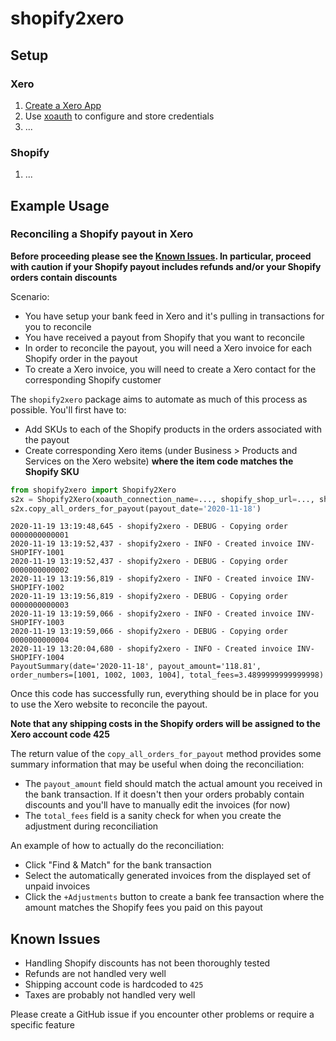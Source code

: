 # shopify2xero

## Setup

### Xero

1. [Create a Xero App](https://github.com/XeroAPI/xero-python-oauth2-starter#create-a-xero-app)
2. Use [xoauth](https://github.com/XeroAPI/xoauth) to configure and store credentials
3. ...

### Shopify

1. ...

## Example Usage

### Reconciling a Shopify payout in Xero

**Before proceeding please see the [Known Issues](#known-issues). In particular, proceed with caution if your Shopify
payout includes refunds and/or your Shopify orders contain discounts**

Scenario:

* You have setup your bank feed in Xero and it's pulling in transactions for you to reconcile
* You have received a payout from Shopify that you want to reconcile
* In order to reconcile the payout, you will need a Xero invoice for each Shopify order in the payout
* To create a Xero invoice, you will need to create a Xero contact for the corresponding Shopify customer

The `shopify2xero` package aims to automate as much of this process as possible. You'll first have to:

* Add SKUs to each of the Shopify products in the orders associated with the payout
* Create corresponding Xero items (under Business > Products and Services on the Xero website) **where the item code
matches the Shopify SKU**

```python
from shopify2xero import Shopify2Xero
s2x = Shopify2Xero(xoauth_connection_name=..., shopify_shop_url=..., shopify_access_token=...)
s2x.copy_all_orders_for_payout(payout_date='2020-11-18')
```

```
2020-11-19 13:19:48,645 - shopify2xero - DEBUG - Copying order 0000000000001
2020-11-19 13:19:52,437 - shopify2xero - INFO - Created invoice INV-SHOPIFY-1001
2020-11-19 13:19:52,437 - shopify2xero - DEBUG - Copying order 0000000000002
2020-11-19 13:19:56,819 - shopify2xero - INFO - Created invoice INV-SHOPIFY-1002
2020-11-19 13:19:56,819 - shopify2xero - DEBUG - Copying order 0000000000003
2020-11-19 13:19:59,066 - shopify2xero - INFO - Created invoice INV-SHOPIFY-1003
2020-11-19 13:19:59,066 - shopify2xero - DEBUG - Copying order 0000000000004
2020-11-19 13:20:04,680 - shopify2xero - INFO - Created invoice INV-SHOPIFY-1004
PayoutSummary(date='2020-11-18', payout_amount='118.81', order_numbers=[1001, 1002, 1003, 1004], total_fees=3.4899999999999998)
```

Once this code has successfully run, everything should be in place for you to use the Xero website to reconcile the
payout.

**Note that any shipping costs in the Shopify orders will be assigned to the Xero account code 425** 

The return value of the `copy_all_orders_for_payout` method provides some summary information that may be useful when
doing the reconciliation:

* The `payout_amount` field should match the actual amount you received in the bank transaction. If it doesn't then your
orders probably contain discounts and you'll have to manually edit the invoices (for now)
* The `total_fees` field is a sanity check for when you create the adjustment during reconciliation

An example of how to actually do the reconciliation:

* Click "Find & Match" for the bank transaction
* Select the automatically generated invoices from the displayed set of unpaid invoices
* Click the `+Adjustments` button to create a bank fee transaction where the amount matches the Shopify fees you paid on
this payout

## Known Issues

* Handling Shopify discounts has not been thoroughly tested
* Refunds are not handled very well
* Shipping account code is hardcoded to `425`
* Taxes are probably not handled very well

Please create a GitHub issue if you encounter other problems or require a specific feature